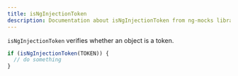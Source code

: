 ```yaml
---
title: isNgInjectionToken
description: Documentation about isNgInjectionToken from ng-mocks library
---
```


`isNgInjectionToken` verifies whether an object is a token.

```ts
if (isNgInjectionToken(TOKEN)) {
  // do something
}
```
